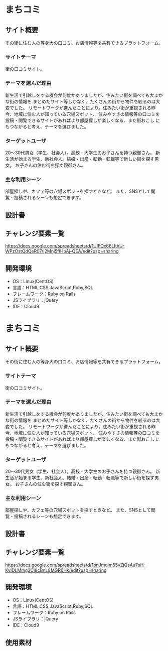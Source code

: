 # まちコミ

## サイト概要
その街に住む人の等身大の口コミ、お店情報等を共有できるプラットフォーム。

### サイトテーマ
街の口コミサイト。

### テーマを選んだ理由
新生活で引越しをする機会が何度かありましたが、住みたい街を調べても大まかな街の情報を
まとめたサイト等しかなく、たくさんの街から物件を絞るのは大変でした。
リモートワークが進んだことにより。住みたい街が重視される昨今、地域に住む人が知っている穴場スポット、
住みやすさの情報等の口コミを投稿・閲覧できるサイトがあればより部屋探しが楽しくなる、また街おこし
にもつながると考え、テーマを選びました。

### ターゲットユーザ
20～30代男女（学生、社会人）。高校・大学生のお子さんを持つ親御さん。
新生活が始まる学生、新社会人。結婚・出産・転勤・転職等で新しい街を探す男女。
お子さんの住む街を探す親御さん。

### 主な利用シーン
部屋探しや、カフェ等の穴場スポットを探すときなど。
また、SNSとして閲覧・投稿されるシーンも想定できます。

## 設計書


## チャレンジ要素一覧
https://docs.google.com/spreadsheets/d/1UIFOx66LIthU-WPzOstQdQeR07rj2Mnj5fIHbAj-QEA/edit?usp=sharing

## 開発環境
- OS：Linux(CentOS)
- 言語：HTML,CSS,JavaScript,Ruby,SQL
- フレームワーク：Ruby on Rails
- JSライブラリ：jQuery
- IDE：Cloud9

# まちコミ

## サイト概要
その街に住む人の等身大の口コミ、お店情報等を共有できるプラットフォーム。

### サイトテーマ
街の口コミサイト。

### テーマを選んだ理由
新生活で引越しをする機会が何度かありましたが、住みたい街を調べても大まかな街の情報を
まとめたサイト等しかなく、たくさんの街から物件を絞るのは大変でした。
リモートワークが進んだことにより。住みたい街が重視される昨今、地域に住む人が知っている穴場スポット、
住みやすさの情報等の口コミを投稿・閲覧できるサイトがあればより部屋探しが楽しくなる、また街おこし
にもつながると考え、テーマを選びました。

### ターゲットユーザ
20～30代男女（学生、社会人）。高校・大学生のお子さんを持つ親御さん。
新生活が始まる学生、新社会人。結婚・出産・転勤・転職等で新しい街を探す男女。
お子さんの住む街を探す親御さん。

### 主な利用シーン
部屋探しや、カフェ等の穴場スポットを探すときなど。
また、SNSとして閲覧・投稿されるシーンも想定できます。

## 設計書

## チャレンジ要素一覧
https://docs.google.com/spreadsheets/d/1bnJmqim55vZjQsAu7oH-KvlDLMmg3Ci8cBnL8MGR6Hk/edit?usp=sharing

## 開発環境
- OS：Linux(CentOS)
- 言語：HTML,CSS,JavaScript,Ruby,SQL
- フレームワーク：Ruby on Rails
- JSライブラリ：jQuery
- IDE：Cloud9

## 使用素材